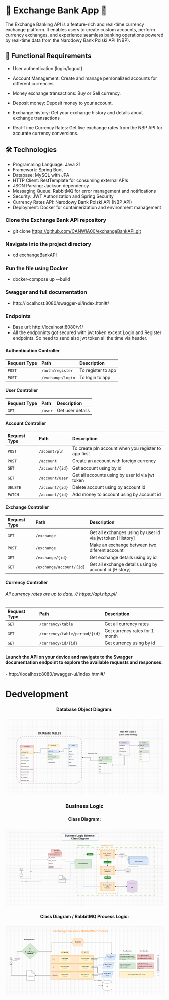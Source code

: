 ###


# 💸 Exchange Bank App 💸

The Exchange Banking API is a feature-rich and real-time currency exchange platform. It enables users to create custom accounts, perform currency exchanges, and experience seamless banking operations powered by real-time data from the Narodowy Bank Polski API (NBP).


## 🚀 Functional Requirements

- User authentication (login/logout)

- Account Management: Create and manage personalized accounts for different currencies.

- Money exchange transactions: Buy or Sell currency.

- Deposit money: Deposit money to your account.

- Exchange history: Get your exchange history and details about exchange transactions

- Real-Time Currency Rates: Get live exchange rates from the NBP API for accurate currency conversions.

## 🛠️ Technologies

- Programming Language: Java 21
- Framework: Spring Boot
- Database: MySQL with JPA
- HTTP Client: RestTemplate for consuming external APIs
- JSON Parsing: Jackson dependency
- Messaging Queue: RabbitMQ for error management and notifications
- Security: JWT Authorization and Spring Security
- Currency Rates API: Narodowy Bank Polski API (NBP API)
- Deployment: Docker for containerization and environment management

###


### Clone the Exchange Bank API repository
- git clone https://github.com/CANWIA00/exchangeBankAPI.git

### Navigate into the project directory
- cd exchangeBankAPI

### Run the file using Docker
- docker-compose up --build

### Swagger and full documentation
- http://localhost:8080/swagger-ui/index.html#/

### Endpoints
- Base url: http://localhost:8080/v1/
- All the endponints got secured with jwt token except Login and Register endpoints. So need to send also jwt token all the time via header.

###

#### Authentication Controller

| Request Type | Path     | Description                |
| :-------- | :------- | :------------------------- |
| `POST` | `/auth/register` | To register to app  |
| `POST` | `/exchange/login` | To login to app |

#### User Controller

| Request Type | Path     | Description                |
| :-------- | :------- | :------------------------- |
| `GET` | `/user` | Get user details  |

#### Account Controller

| Request Type | Path     | Description                |
| :-------- | :------- | :------------------------- |
| `POST` | `/acount/pln` | To create pln account when you register to app first |
| `POST` | `/account` | Create an account with foreign currency |
| `GET` | `/account/{id}` | Get account using by id |
| `GET` | `/account/user` | Get all accounts using by user id via jwt token|
| `DELETE` | `/account/{id}` | Delete account using by account id |
| `PATCH` | `/account/{id}` | Add money to account using by account id |


#### Exchange Controller

| Request Type | Path     | Description                |
| :-------- | :------- | :------------------------- |
| `GET` | `/exchange` | Get all exchanges using by user id via jwt token [History]|
| `POST` | `/exchange` | Make an exchange between two diferent account |
| `GET` | `/exchange/{id}` | Get exchange details using by id |
| `GET` | `/exchange/account/{id}` | Get all exchange details using by account id [History]|

#### Currency Controller

<h6>All currency rates are up to date. // https://api.nbp.pl/</h6>

| Request Type | Path     | Description                |
| :-------- | :------- | :------------------------- |
| `GET` | `/currency/table` | Get all currency rates|
| `GET` | `/currency/table/period/{id}` | Get currency rates for 1 month |
| `GET` | `/currency/id/{id}` | Get currency using by id|

###

<h4>Launch the API on your device and navigate to the Swagger documentation endpoint to explore the available requests and responses.</h4>
- http://localhost:8080/swagger-ui/index.html#/


###

<h1 align="left"> Dedvelopment </h1>

###

<h4 align="center"> Database Object Diagram:</h4>

###

![Database Schema](https://raw.githubusercontent.com/CANWIA00/exchangeBankAPI/master/DB.png)

###

<h3 align="center">Business Logic </h3>

###

<h4 align="center">Class Diagram: </h4>

###

![Exchange Operation Class Diagram](https://raw.githubusercontent.com/CANWIA00/exchangeBankAPI/master/class.png)

###

<h4 align="center"> Class Diagram / RabbitMQ Process Logic:</h4>

###


![RabbitMQ Queue Logic](https://raw.githubusercontent.com/CANWIA00/exchangeBankAPI/master/class2.png)


